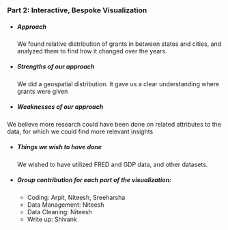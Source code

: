 ### Part 2: Interactive, Bespoke Visualization

* ##### Approach
			
     We found relative distribution of grants in between states and cities, and analyzed them to find how it changed over the years.

* ##### Strengths of our approach

	We did a geospatial distribution. It gave us a clear understanding where grants were given

* ##### Weaknesses of our approach

We believe more research could have been done on related attributes to the data, for which we could find more relevant insights

* ##### Things we wish to have done

	We wished to have utilized FRED and GDP data, and other datasets.

* ##### Group contribution for each part of the visualization: 
     * Coding: Arpit, Niteesh, Sreeharsha
     * Data Management: Niteesh
     * Data Cleaning: Niteesh
     * Write up: Shivank
        